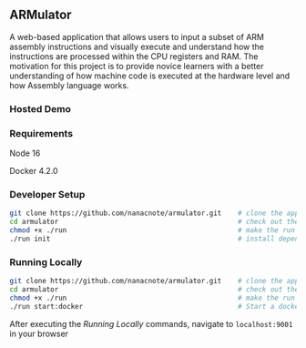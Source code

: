 ## ARMulator

A web-based application that allows users to input a subset of ARM assembly instructions and visually execute and understand how the instructions are processed within the CPU registers and RAM. The motivation for this project is to provide novice learners with a better understanding of how machine code is executed at the hardware level and how Assembly language works.

### Hosted Demo

<!-- [Here](http://armulator.aal.hiramlabs.com/) -->

### Requirements

Node 16

Docker 4.2.0

### Developer Setup

```bash
git clone https://github.com/nanacnote/armulator.git    # clone the application repository
cd armulator                                            # check out the application directory
chmod +x ./run                                          # make the run script executable (unix like systems)
./run init                                              # install dependencies in both core and web directories
```

### Running Locally

```bash
git clone https://github.com/nanacnote/armulator.git    # clone the application repository
cd armulator                                            # check out the application directory
chmod +x ./run                                          # make the run script executable (unix like systems)
./run start:docker                                      # Start a docker container
```

After executing the _Running Locally_ commands, navigate to `localhost:9001` in your browser
